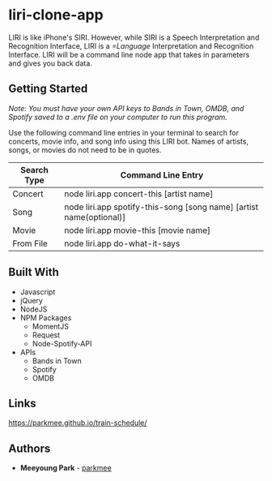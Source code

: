 # liri-clone-app
LIRI is like iPhone's SIRI. However, while SIRI is a Speech Interpretation and Recognition Interface, LIRI is a _=Language_ Interpretation and Recognition Interface. LIRI will be a command line node app that takes in parameters and gives you back data.

## Getting Started
*Note: You must have your own API keys to Bands in Town, OMDB, and Spotify saved to a .env file on your computer to run this program.*

Use the following command line entries in your terminal to search for concerts, movie info, and song info using this LIRI bot. Names of artists, songs, or movies do not need to be in quotes.

Search Type | Command Line Entry
----------- | ------------------
Concert | node liri.app concert-this [artist name]
Song | node liri.app spotify-this-song [song name] [artist name(optional)]
Movie | node liri.app movie-this [movie name]
From File | node liri.app do-what-it-says

## Built With

* Javascript
* jQuery
* NodeJS
* NPM Packages
    * MomentJS
    * Request
    * Node-Spotify-API
* APIs
    * Bands in Town
    * Spotify
    * OMDB

## Links

https://parkmee.github.io/train-schedule/

## Authors

* **Meeyoung Park** - [parkmee](https://github.com/parkmee)